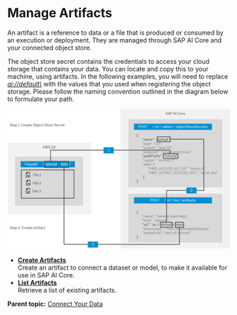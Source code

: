 <!-- loio386ba71cbf8c451288b899ec0d8f9fb1 -->

# Manage Artifacts

An artifact is a reference to data or a file that is produced or consumed by an execution or deployment. They are managed through SAP AI Core and your connected object store.

The object store secret contains the credentials to access your cloud storage that contains your data. You can locate and copy this to your machine, using artifacts. In the following examples, you will need to replace *<ai://default\>* with the values that you used when registering the object storage. Please follow the naming convention outlined in the diagram below to formulate your path.

![](images/solution11image1_d2bc541.png)

-   **[Create Artifacts](create-artifacts-66413f1.md "Create an artifact to connect a dataset or model, to make it available for use in SAP AI Core.")**  
Create an artifact to connect a dataset or model, to make it available for use in SAP AI Core.
-   **[List Artifacts](list-artifacts-1d613e0.md "Retrieve a list of existing artifacts.")**  
Retrieve a list of existing artifacts.

**Parent topic:** [Connect Your Data](connect-your-data-9508bdb.md "Use cloud storage with SAP AI Core to store AI assets such as datasets and model files. You use Artifacts in SAP AI Core to reference to your AI Assets.")


